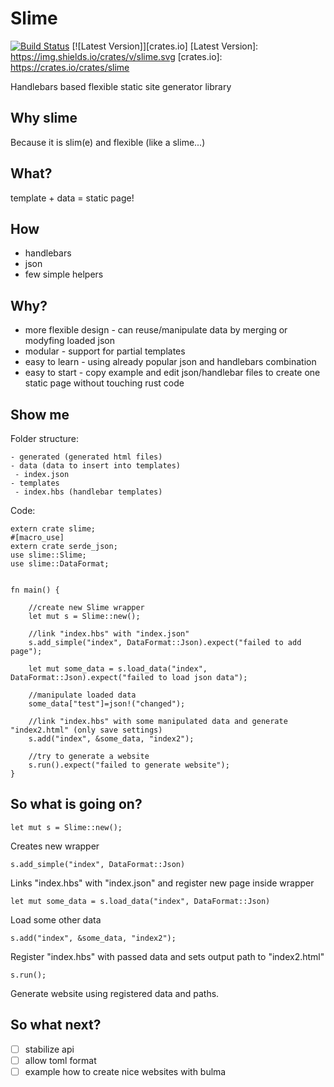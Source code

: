 # Slime
[![Build Status](https://travis-ci.org/jaroslaw-weber/slime.svg?branch=master)](https://travis-ci.org/jaroslaw-weber/slime)
[![Latest Version]][crates.io]
[Latest Version]: https://img.shields.io/crates/v/slime.svg
[crates.io]: https://crates.io/crates/slime

Handlebars based flexible static site generator library

## Why slime
Because it is slim(e) and flexible (like a slime...)

## What?
template + data = static page!

## How
- handlebars
- json
- few simple helpers

## Why?
- more flexible design - can reuse/manipulate data by merging or modyfing loaded json
- modular - support for partial templates
- easy to learn - using already popular json and handlebars combination
- easy to start - copy example and edit json/handlebar files to create one static page without touching rust code

## Show me

Folder structure:

```
- generated (generated html files)
- data (data to insert into templates)
 - index.json
- templates
 - index.hbs (handlebar templates)

```

Code:

```
extern crate slime;
#[macro_use]
extern crate serde_json;
use slime::Slime;
use slime::DataFormat;


fn main() {

    //create new Slime wrapper
    let mut s = Slime::new();

    //link "index.hbs" with "index.json"
    s.add_simple("index", DataFormat::Json).expect("failed to add page");

    let mut some_data = s.load_data("index", DataFormat::Json).expect("failed to load json data");

    //manipulate loaded data
    some_data["test"]=json!("changed");

    //link "index.hbs" with some manipulated data and generate "index2.html" (only save settings)
    s.add("index", &some_data, "index2");

    //try to generate a website
    s.run().expect("failed to generate website");
}

```

## So what is going on?

```
let mut s = Slime::new();
```
Creates new wrapper


```
s.add_simple("index", DataFormat::Json)
```
Links "index.hbs" with "index.json" and register new page inside wrapper


```
let mut some_data = s.load_data("index", DataFormat::Json)
```
Load some other data

```
s.add("index", &some_data, "index2");
```
Register "index.hbs" with passed data and sets output path to "index2.html"

```
s.run();
```
Generate website using registered data and paths.


## So what next?
- [ ] stabilize api
- [ ] allow toml format
- [ ] example how to create nice websites with bulma
